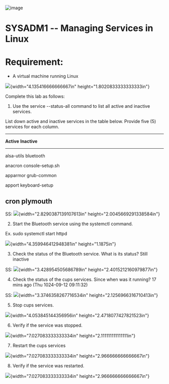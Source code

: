 ![image](https://github.com/user-attachments/assets/b3f5a392-d2f7-4e5b-916b-c54e91153482)


# SYSADM1 -- Managing Services in Linux

# Requirement: 

-   A virtual machine running Linux

![](vertopal_a321bb336db84ceeb5f920e916728bba/media/image2.png){width="4.135416666666667in"
height="1.8020833333333333in"}

Complete this lab as follows:

1.  Use the service --status-all command to list all active and inactive
    services.

List down active and inactive services in the table below. Provide five
(5) services for each column.

  -----------------------------------------------------------------------
  **Active**                             **Inactive**
  -------------------------------------- --------------------------------
  alsa-utils                             bluetooth

  anacron                                console-setup.sh

  apparmor                               grub-common

  apport                                 keyboard-setup

  cron                                   plymouth
  -----------------------------------------------------------------------

SS:
![](vertopal_a321bb336db84ceeb5f920e916728bba/media/image3.png){width="2.8290387139107613in"
height="2.0045669291338584in"}

2.  Start the Bluetooth service using the systemctl command.

Ex. sudo systemctl start httpd

![](vertopal_a321bb336db84ceeb5f920e916728bba/media/image4.png){width="4.359946412948381in"
height="1.1875in"}

3.  Check the status of the Bluetooth service. What is its status? Still
    inactive

SS:
![](vertopal_a321bb336db84ceeb5f920e916728bba/media/image5.png){width="3.428954505686789in"
height="2.4015212160979877in"}

4.  Check the status of the cups services. Since when was it running? 17
    mins ago (Thu 1024-09-12 09:11:32)

SS:
![](vertopal_a321bb336db84ceeb5f920e916728bba/media/image6.png){width="3.3746358267716534in"
height="2.1256966316710413in"}

5.  Stop cups services.

![](vertopal_a321bb336db84ceeb5f920e916728bba/media/image7.png){width="4.053845144356956in"
height="2.4718077427821523in"}

6.  Verify if the service was stopped.

![](vertopal_a321bb336db84ceeb5f920e916728bba/media/image8.png){width="7.027083333333334in"
height="2.111111111111111in"}

7.  Restart the cups services

![](vertopal_a321bb336db84ceeb5f920e916728bba/media/image9.png){width="7.027083333333334in"
height="2.966666666666667in"}

8.  Verify if the service was restarted.

![](vertopal_a321bb336db84ceeb5f920e916728bba/media/image9.png){width="7.027083333333334in"
height="2.966666666666667in"}
